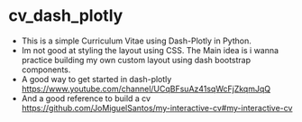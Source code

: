 # cv_dash_plotly
- This is a simple Curriculum Vitae using Dash-Plotly in Python. 
- Im not good at styling the layout using CSS. The Main idea is i wanna practice building my own custom layout using dash bootstrap components.
- A good way to get started in dash-plotly https://www.youtube.com/channel/UCqBFsuAz41sqWcFjZkqmJqQ
- And a good reference to build a cv https://github.com/JoMiguelSantos/my-interactive-cv#my-interactive-cv
